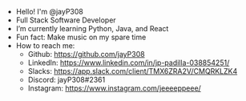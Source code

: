 
- Hello! I'm @jayP308
- Full Stack Software Developer
- I’m currently learning Python, Java, and React
- Fun fact: Make music on my spare time 
- How to reach me: 
    - Github: https://github.com/jayP308
    - LinkedIn: https://www.linkedin.com/in/jp-padilla-038854251/
    - Slacks: https://app.slack.com/client/TMX6ZRA2V/CMQRKLZK4
    - Discord: jayP308#2361
    - Instagram: https://www.instagram.com/jeeeeppeee/